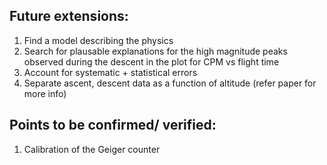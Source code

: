 ## Future extensions:

1. Find a model describing the physics
2. Search for plausable explanations for the high magnitude peaks observed during the descent in the plot for CPM vs flight time
3. Account for systematic + statistical errors
4. Separate ascent, descent data as a function of altitude (refer paper for more info)


## Points to be confirmed/ verified:

1. Calibration of the Geiger counter


